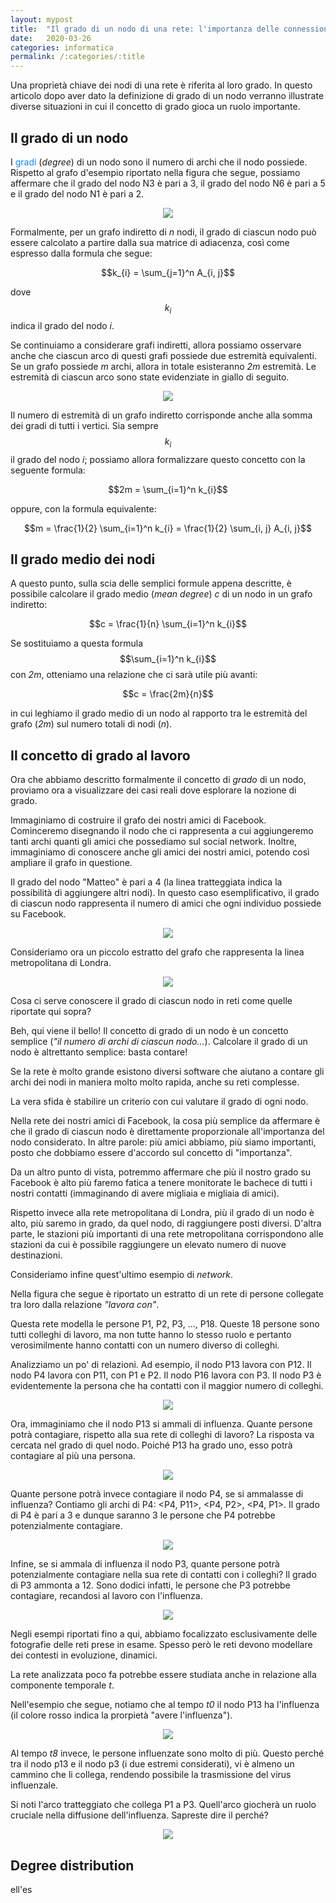 ```yaml
---
layout: mypost
title:  "Il grado di un nodo di una rete: l'importanza delle connessioni"
date:   2020-03-26
categories: informatica
permalink: /:categories/:title
---
```


<p class="abstract">Una proprietà chiave dei nodi di una rete è riferita al loro grado. In questo articolo dopo aver dato la definizione di grado di un nodo verranno illustrate diverse situazioni in cui il concetto di grado gioca un ruolo importante. </p>

Il grado di un nodo
-----------------------

I <font color="#008cff">gradi</font> (_degree_) di un nodo sono il numero di archi che il nodo possiede. Rispetto al grafo d'esempio riportato nella figura che segue, possiamo affermare che il grado del nodo N3 è pari a 3, il grado del nodo N6 è pari a 5 e il grado del nodo N1 è pari a 2.

<div style="text-align: center"><img src="/media/images/degree1.svg" /></div>

Formalmente, per un grafo indiretto di _n_ nodi, il grado di ciascun nodo può essere calcolato a partire dalla sua matrice di adiacenza, così come espresso dalla formula che segue:

$$k_{i} = \sum_{j=1}^n A_{i, j}$$  

dove $$k_{i}$$ indica il grado del nodo _i_.

Se continuiamo a considerare grafi indiretti, allora possiamo osservare anche che ciascun arco di questi grafi possiede due estremità equivalenti. Se un grafo possiede _m_ archi, allora in totale esisteranno _2m_ estremità. Le estremità di ciascun arco sono state evidenziate in giallo di seguito.

<div style="text-align: center"><img src="/media/images/endsedges.svg" /></div>

Il numero di estremità di un grafo indiretto corrisponde anche alla somma dei gradi di tutti i vertici. Sia sempre $$k_{i}$$ il grado del nodo _i_; possiamo allora formalizzare questo concetto con la seguente formula:

$$2m = \sum_{i=1}^n k_{i}$$

oppure, con la formula equivalente:

$$m = \frac{1}{2} \sum_{i=1}^n k_{i} = \frac{1}{2} \sum_{i, j} A_{i, j}$$

Il grado medio dei nodi
-----------------------
A questo punto, sulla scia delle semplici formule appena descritte, è possibile calcolare il grado medio (_mean degree_) _c_ di un nodo in un grafo indiretto:

$$c = \frac{1}{n} \sum_{i=1}^n k_{i}$$

Se sostituiamo a questa formula $$\sum_{i=1}^n k_{i}$$ con _2m_, otteniamo una relazione che ci sarà utile più avanti:

$$c = \frac{2m}{n}$$

in cui leghiamo il grado medio di un nodo al rapporto tra le estremità del grafo (_2m_) sul numero totali di nodi (_n_).

Il concetto di grado al lavoro
-----------------------
Ora che abbiamo descritto formalmente il concetto di _grado_ di un nodo, proviamo ora a visualizzare dei casi reali dove esplorare la nozione di grado.

Immaginiamo di costruire il grafo dei nostri amici di Facebook. Cominceremo disegnando il nodo che ci rappresenta a cui aggiungeremo tanti archi quanti gli amici che possediamo sul social network. Inoltre, immaginiamo di conoscere anche gli amici dei nostri amici, potendo così ampliare il grafo in questione.

Il grado del nodo "Matteo" è pari a 4 (la linea tratteggiata indica la possibilità di aggiungere altri nodi). In questo caso esemplificativo, il grado di ciascun nodo rappresenta il numero di amici che ogni individuo possiede su Facebook.

 <div style="text-align: center"><img src="/media/images/socialgraph.svg" /></div>

Consideriamo ora un piccolo estratto del grafo che rappresenta la linea metropolitana di Londra.

<div style="text-align: center"><img src="/media/images/metrolondon.svg" /></div>

Cosa ci serve conoscere il grado di ciascun nodo in reti come quelle riportate qui sopra?

Beh, qui viene il bello! Il concetto di grado di un nodo è un concetto semplice (_"il numero di archi di ciascun nodo..._). Calcolare il grado di un nodo è altrettanto semplice: basta contare!

Se la rete è molto grande esistono diversi software che aiutano a contare gli archi dei nodi in maniera molto molto rapida, anche su reti complesse.

La vera sfida è stabilire un criterio con cui valutare il grado di ogni nodo.

Nella rete dei nostri amici di Facebook, la cosa più semplice da affermare è che il grado di ciascun nodo è direttamente proporzionale all'importanza del nodo considerato. In altre parole: più amici abbiamo, più siamo importanti, posto che dobbiamo essere d'accordo sul concetto di "importanza".

Da un altro punto di vista, potremmo affermare che più il nostro grado su Facebook è alto più faremo fatica a tenere monitorate le bachece di tutti i nostri contatti (immaginando di avere migliaia e migliaia di amici).

Rispetto invece alla rete metropolitana di Londra, più il grado di un nodo è alto, più saremo in grado, da quel nodo, di raggiungere posti diversi. D'altra parte, le stazioni più importanti di una rete metropolitana corrispondono alle stazioni da cui è possibile raggiungere un elevato numero di nuove destinazioni.

Consideriamo infine quest'ultimo esempio di _network_.

Nella figura che segue è riportato un estratto di un rete di persone collegate tra loro dalla relazione _"lavora con"_.

Questa rete modella le persone P1, P2, P3, ..., P18. Queste 18 persone sono tutti colleghi di lavoro, ma non tutte hanno lo stesso ruolo e pertanto verosimilmente hanno contatti con un numero diverso di colleghi.

Analizziamo un po' di relazioni. Ad esempio, il nodo P13 lavora con P12. Il nodo P4 lavora con P11, con P1 e P2. Il nodo P16 lavora con P3. Il nodo P3 è evidentemente la persona che ha contatti con il maggior numero di colleghi.

<div style="text-align: center"><img src="/media/images/spread0.svg" /></div>

Ora, immaginiamo che il nodo P13 si ammali di influenza. Quante persone potrà contagiare, rispetto alla sua rete di colleghi di lavoro? La risposta va cercata nel grado di quel nodo. Poiché P13 ha grado uno, esso potrà contagiare al più una persona.

<div style="text-align: center"><img src="/media/images/spread1.svg" /></div>

Quante persone potrà invece contagiare il nodo P4, se si ammalasse di influenza? Contiamo gli archi di P4: <P4, P11>, <P4, P2>, <P4, P1>. Il grado di P4 è pari a 3 e dunque saranno 3 le persone che P4 potrebbe potenzialmente contagiare.

<div style="text-align: center"><img src="/media/images/spread2.svg" /></div>

Infine, se si ammala di influenza il nodo P3, quante persone potrà potenzialmente contagiare nella sua rete di contatti con i colleghi? Il grado di P3 ammonta a 12. Sono dodici infatti, le persone che P3 potrebbe contagiare, recandosi al lavoro con l'influenza.

<div style="text-align: center"><img src="/media/images/highdegree.svg" /></div>

Negli esempi riportati fino a qui, abbiamo focalizzato esclusivamente delle fotografie delle reti prese in esame. Spesso però le reti devono modellare dei contesti in evoluzione, dinamici.

La rete analizzata poco fa potrebbe essere studiata anche in relazione alla componente temporale _t_.

Nell'esempio che segue, notiamo che al tempo _t0_ il nodo P13 ha l'influenza (il colore rosso indica la prorpietà "avere l'influenza").

<div style="text-align: center"><img src="/media/images/timein.svg" /></div>

Al tempo _t8_ invece, le persone influenzate sono molto di più. Questo perché tra il nodo p13 e il nodo p3 (i due estremi considerati), vi è almeno un cammino che li collega, rendendo possibile la trasmissione del virus influenzale.

Si noti l'arco tratteggiato che collega P1 a P3. Quell'arco giocherà un ruolo cruciale nella diffusione dell'influenza. Sapreste dire il perché?

<div style="text-align: center"><img src="/media/images/timeout.svg" /></div>

Degree distribution
-----------------------

ell'es
